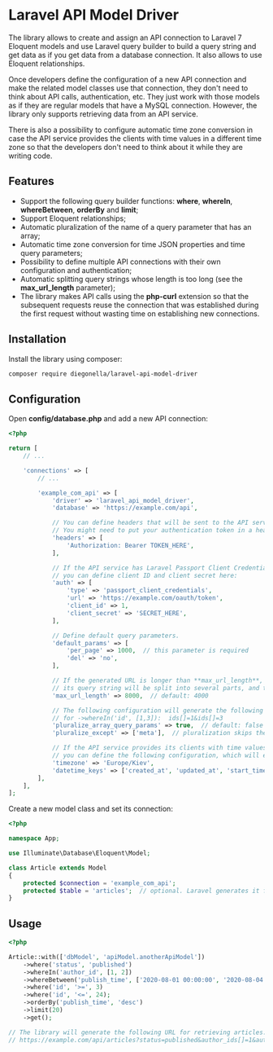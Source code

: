 # Laravel API Model Driver
The library allows to create and assign an API connection to Laravel 7 Eloquent models and use Laravel query builder to build a query string and get data as if you get data from a database connection. It also allows to use Eloquent relationships.

Once developers define the configuration of a new API connection and make the related model classes use that connection, they don't need to think about API calls, authentication, etc. They just work with those models as if they are regular models that have a MySQL connection. However, the library only supports retrieving data from an API service.

There is also a possibility to configure automatic time zone conversion in case the API service provides the clients with time values in a different time zone so that the developers don't need to think about it while they are writing code.

## Features
- Support the following query builder functions: **where**, **whereIn**, **whereBetween**, **orderBy** and **limit**;
- Support Eloquent relationships;
- Automatic pluralization of the name of a query parameter that has an array;
- Automatic time zone conversion for time JSON properties and time query parameters;
- Possibility to define multiple API connections with their own configuration and authentication;
- Automatic splitting query strings whose length is too long (see the **max_url_length** parameter);
- The library makes API calls using the **php-curl** extension so that the subsequent requests reuse the connection that was established during the first request without wasting time on establishing new connections.

## Installation
Install the library using composer:
```bash
composer require diegonella/laravel-api-model-driver
```

## Configuration
Open **config/database.php** and add a new API connection:

```php
<?php

return [
    // ...

    'connections' => [
        // ...

        'example_com_api' => [
            'driver' => 'laravel_api_model_driver',
            'database' => 'https://example.com/api',

            // You can define headers that will be sent to the API service in each request.
            // You might need to put your authentication token in a header.
            'headers' => [
                'Authorization: Bearer TOKEN_HERE',
            ],

            // If the API service has Laravel Passport Client Credentials authentication,
            // you can define client ID and client secret here:
            'auth' => [
                'type' => 'passport_client_credentials',
                'url' => 'https://example.com/oauth/token',
                'client_id' => 1,
                'client_secret' => 'SECRET_HERE',
            ],

            // Define default query parameters.
            'default_params' => [
                'per_page' => 1000,  // this parameter is required
                'del' => 'no',
            ],

            // If the generated URL is longer than **max_url_length**,
            // its query string will be split into several parts, and the data will be retrieved for each part separately.
            'max_url_length' => 8000,  // default: 4000

            // The following configuration will generate the following query string
            // for ->whereIn('id', [1,3]):  ids[]=1&ids[]=3
            'pluralize_array_query_params' => true,  // default: false
            'pluralize_except' => ['meta'],  // pluralization skips these query params

            // If the API service provides its clients with time values in a different time zone,
            // you can define the following configuration, which will enable automatic time zone conversion.
            'timezone' => 'Europe/Kiev',
            'datetime_keys' => ['created_at', 'updated_at', 'start_time', 'end_time'],
        ],
    ],
];
```

Create a new model class and set its connection:

```php
<?php

namespace App;

use Illuminate\Database\Eloquent\Model;

class Article extends Model
{
    protected $connection = 'example_com_api';
    protected $table = 'articles';  // optional. Laravel generates it from the name of the class
}
```

## Usage
```php
<?php

Article::with(['dbModel', 'apiModel.anotherApiModel'])
    ->where('status', 'published')
    ->whereIn('author_id', [1, 2])
    ->whereBetween('publish_time', ['2020-08-01 00:00:00', '2020-08-04 23:59:59'])
    ->where('id', '>=', 3)
    ->where('id', '<=', 24);
    ->orderBy('publish_time', 'desc')
    ->limit(20)
    ->get();

// The library will generate the following URL for retrieving articles:
// https://example.com/api/articles?status=published&author_ids[]=1&author_ids[]=2&min_publish_time=2020-08-01+00%3A00%3A00&max_publish_time=2020-08-04+23%3A59%3A59&min_id=3&max_id=24&order_by=publish_time&sort=desc&per_page=20
```
